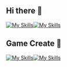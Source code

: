 ## Hi there 👋
[![My Skills](https://skillicons.dev/icons?i=html,js,css)](https://skillicons.dev)[![My Skills](https://skillicons.dev/icons?i=figma&theme=light)](https://skillicons.dev)
## Game Create 👋
[![My Skills](https://skillicons.dev/icons?i=html,lua)](https://skillicons.dev)[![My Skills](https://skillicons.dev/icons?i=figma&theme=light)](https://skillicons.dev)
